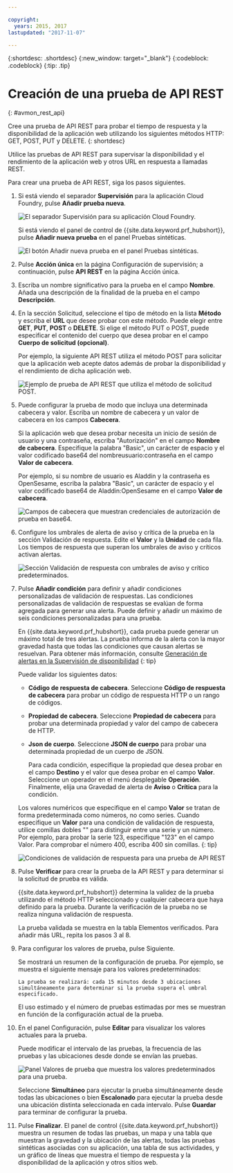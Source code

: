 ```yaml
---

copyright:
  years: 2015, 2017
lastupdated: "2017-11-07"

---
```


{:shortdesc: .shortdesc}
{:new_window: target="_blank"}
{:codeblock: .codeblock}
{:tip: .tip}

# Creación de una prueba de API REST
{: #avmon_rest_api}

Cree una prueba de API REST para probar el tiempo de respuesta y la disponibilidad de la aplicación web utilizando los siguientes métodos HTTP: GET,
POST, PUT y DELETE.
{: shortdesc}

Utilice las pruebas de API REST para supervisar la
disponibilidad y el rendimiento de la aplicación web y otros URL en respuesta a llamadas REST.

Para crear una prueba de API REST, siga los pasos siguientes.

1.  Si está viendo el separador **Supervisión** para la aplicación Cloud Foundry, pulse **Añadir prueba nueva**.

    ![El separador Supervisión para su aplicación Cloud Foundry.](images/avmon_tab.png)

    Si está viendo el panel de control de {{site.data.keyword.prf_hubshort}}, pulse **Añadir nueva prueba** en el panel Pruebas sintéticas.

    ![El botón Añadir nueva prueba en el panel Pruebas sintéticas.](images/syn_tests_pane.jpg)

2.  Pulse **Acción única** en la página Configuración de supervisión; a continuación, pulse **API REST** en la página Acción única.
3.  Escriba un nombre significativo para la prueba en el campo **Nombre**. Añada una descripción de la finalidad de la prueba en el campo **Descripción**.
4.  En la sección Solicitud, seleccione el tipo de método en la lista **Método** y escriba el **URL** que desee probar con este método. Puede elegir entre **GET**, **PUT**,
**POST** o **DELETE**. Si elige el método PUT o POST, puede especificar el contenido del cuerpo que desea probar en el campo **Cuerpo de solicitud (opcional)**.

    Por ejemplo, la siguiente API REST utiliza el método POST para solicitar que la aplicación web acepte datos además de probar la disponibilidad y el rendimiento de dicha aplicación web.

    ![Ejemplo de prueba de API REST que utiliza el método de solicitud POST.](images/avmon_restapi_post.png)

5.  Puede configurar la prueba de modo que incluya una determinada cabecera y valor. Escriba un nombre de cabecera y un valor de cabecera en los campos **Cabecera**.

    Si la aplicación web que desea probar necesita un inicio de sesión de usuario y una contraseña, escriba "Autorización" en el campo **Nombre de cabecera**. Especifique la palabra "Basic", un carácter de espacio y el valor codificado base64 del nombreusuario:contraseña en el campo **Valor de cabecera**.

    Por ejemplo, si su nombre de usuario es Aladdin y la contraseña es OpenSesame, escriba la palabra "Basic", un carácter de espacio y el valor codificado base64 de Aladdin:OpenSesame en el campo **Valor de cabecera**.

    ![Campos de cabecera que muestran credenciales de autorización de prueba en base64.](images/avmon_apitest_auth.png)

6.  Configure los umbrales de alerta de aviso y crítica de la prueba en la sección Validación de respuesta. Edite el **Valor** y la **Unidad** de cada fila. Los tiempos de respuesta que superan los umbrales de aviso y críticos activan alertas.

    ![Sección Validación de respuesta con umbrales de aviso y crítico predeterminados.](images/avmon_restapi_resp_val.png)

7.  Pulse **Añadir condición** para definir y añadir condiciones personalizadas de validación de respuestas. Las condiciones personalizadas de validación de respuestas se evalúan de forma agregada para generar una alerta. Puede definir y añadir un máximo de seis condiciones personalizadas para una prueba.

    En {{site.data.keyword.prf_hubshort}}, cada prueba puede generar un máximo total de tres alertas. La prueba informa de la alerta con la mayor gravedad hasta que todas las condiciones que causan alertas se resuelvan. Para obtener más información, consulte [Generación de alertas en la Supervisión de disponibilidad](avmon_alert_desc.html "En Supervisión de disponibilidad, las pruebas pueden generar hasta un total de tres alertas. La prueba informa de la alerta con la mayor gravedad hasta que la condición que causa la alerta se resuelva.")
    {: tip}

    Puede validar los siguientes datos:

    - **Código de respuesta de cabecera**. Seleccione **Código de respuesta de cabecera** para probar un código de respuesta HTTP o un rango de códigos.
    - **Propiedad de cabecera**. Seleccione **Propiedad de cabecera** para probar una determinada propiedad y valor del campo de cabecera de HTTP.
    - **Json de cuerpo**. Seleccione **JSON de cuerpo** para probar una determinada propiedad de un cuerpo de JSON.

      Para cada condición, especifique la propiedad que desea probar en el campo **Destino** y el valor que desea probar en el campo **Valor**. Seleccione un operador en el menú desplegable **Operación**. Finalmente, elija una Gravedad de alerta de **Aviso** o **Crítica** para la condición.

    Los valores numéricos que especifique en el campo **Valor** se tratan de forma predeterminada como números, no como series. Cuando especifique un **Valor** para una condición de validación de respuesta, utilice
comillas dobles "" para distinguir entre una serie y un número. Por ejemplo, para probar la serie 123, especifique "123" en el campo Valor. Para comprobar el número
400, escriba 400 sin comillas.
    {: tip}

    ![Condiciones de validación de respuesta para una prueba de API REST](images/avmon_restapi_resp_val2.png)

8.  Pulse **Verificar** para crear la prueba de la API REST y para determinar si la solicitud de prueba es válida.

    {{site.data.keyword.prf_hubshort}} determina la validez de la prueba utilizando el método HTTP seleccionado y cualquier cabecera que haya definido para la prueba. Durante la verificación de la prueba no se realiza ninguna validación de respuesta.

    La prueba validada se muestra en la tabla Elementos verificados. Para añadir más URL, repita los pasos 3 al 8.

9.  Para configurar los valores de prueba, pulse Siguiente.

    Se mostrará un resumen de la configuración de prueba. Por ejemplo, se muestra el siguiente mensaje para los valores predeterminados:

    ``La prueba se realizará: cada 15 minutos desde 3 ubicaciones simultáneamente para determinar si la prueba supera el umbral especificado.``

    El uso estimado y el número de pruebas estimadas por mes se muestran en función de la configuración actual de la prueba.

10. En el panel Configuración, pulse **Editar** para visualizar los valores actuales para la prueba.

    Puede modificar el intervalo de las pruebas, la frecuencia de las pruebas y las ubicaciones desde donde se envían las pruebas.

    ![Panel Valores de prueba que muestra los valores predeterminados para una prueba.](images/avmon_settings.png)

    Seleccione **Simultáneo** para ejecutar la prueba simultáneamente desde todas las ubicaciones o bien **Escalonado** para ejecutar la prueba desde una ubicación distinta seleccionada en cada intervalo. Pulse **Guardar** para terminar de configurar la prueba.

11. Pulse **Finalizar**. El panel de control {{site.data.keyword.prf_hubshort}} muestra un resumen de todas las pruebas, un mapa y una tabla que muestran la gravedad y la ubicación de las alertas, todas las pruebas sintéticas asociadas con su aplicación, una tabla de sus actividades, y un gráfico de líneas que muestra el tiempo de respuesta y la disponibilidad de la aplicación y otros sitios web.

